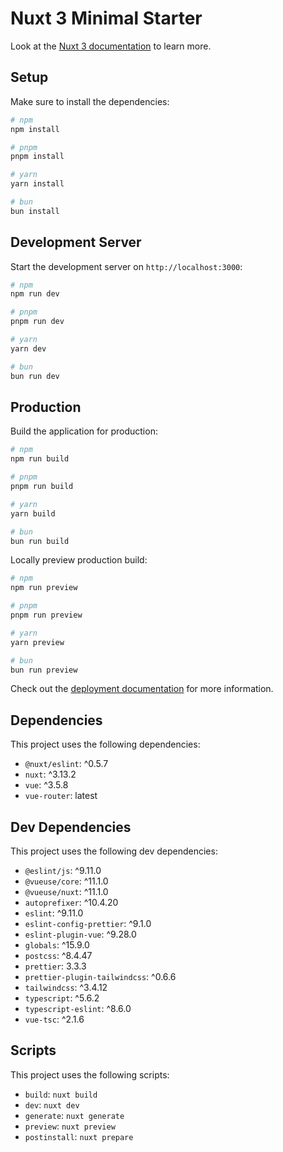 # Nuxt 3 Minimal Starter

Look at the [Nuxt 3 documentation](https://nuxt.com/docs/getting-started/introduction) to learn more.

## Setup

Make sure to install the dependencies:

```bash
# npm
npm install

# pnpm
pnpm install

# yarn
yarn install

# bun
bun install
```

## Development Server

Start the development server on `http://localhost:3000`:

```bash
# npm
npm run dev

# pnpm
pnpm run dev

# yarn
yarn dev

# bun
bun run dev
```

## Production

Build the application for production:

```bash
# npm
npm run build

# pnpm
pnpm run build

# yarn
yarn build

# bun
bun run build
```

Locally preview production build:

```bash
# npm
npm run preview

# pnpm
pnpm run preview

# yarn
yarn preview

# bun
bun run preview
```

Check out the [deployment documentation](https://nuxt.com/docs/getting-started/deployment) for more information.

## Dependencies

This project uses the following dependencies:

-   `@nuxt/eslint`: ^0.5.7
-   `nuxt`: ^3.13.2
-   `vue`: ^3.5.8
-   `vue-router`: latest

## Dev Dependencies

This project uses the following dev dependencies:

-   `@eslint/js`: ^9.11.0
-   `@vueuse/core`: ^11.1.0
-   `@vueuse/nuxt`: ^11.1.0
-   `autoprefixer`: ^10.4.20
-   `eslint`: ^9.11.0
-   `eslint-config-prettier`: ^9.1.0
-   `eslint-plugin-vue`: ^9.28.0
-   `globals`: ^15.9.0
-   `postcss`: ^8.4.47
-   `prettier`: 3.3.3
-   `prettier-plugin-tailwindcss`: ^0.6.6
-   `tailwindcss`: ^3.4.12
-   `typescript`: ^5.6.2
-   `typescript-eslint`: ^8.6.0
-   `vue-tsc`: ^2.1.6

## Scripts

This project uses the following scripts:

-   `build`: `nuxt build`
-   `dev`: `nuxt dev`
-   `generate`: `nuxt generate`
-   `preview`: `nuxt preview`
-   `postinstall`: `nuxt prepare`
